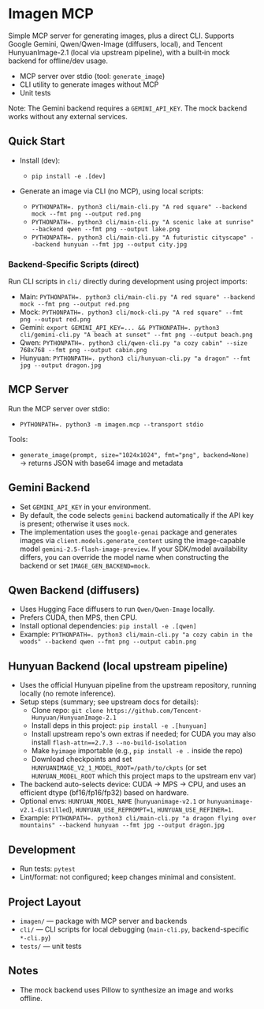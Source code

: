 # Imagen MCP

Simple MCP server for generating images, plus a direct CLI. Supports Google Gemini, Qwen/Qwen-Image (diffusers, local), and Tencent HunyuanImage-2.1 (local via upstream pipeline), with a built‑in mock backend for offline/dev usage.

- MCP server over stdio (tool: `generate_image`)
- CLI utility to generate images without MCP
- Unit tests

Note: The Gemini backend requires a `GEMINI_API_KEY`. The mock backend works without any external services.

## Quick Start

- Install (dev):
  - `pip install -e .[dev]`

- Generate an image via CLI (no MCP), using local scripts:
  - `PYTHONPATH=. python3 cli/main-cli.py "A red square" --backend mock --fmt png --output red.png`
  - `PYTHONPATH=. python3 cli/main-cli.py "A scenic lake at sunrise" --backend qwen --fmt png --output lake.png`
  - `PYTHONPATH=. python3 cli/main-cli.py "A futuristic cityscape" --backend hunyuan --fmt jpg --output city.jpg`

### Backend-Specific Scripts (direct)

Run CLI scripts in `cli/` directly during development using project imports:

- Main: `PYTHONPATH=. python3 cli/main-cli.py "A red square" --backend mock --fmt png --output red.png`
- Mock: `PYTHONPATH=. python3 cli/mock-cli.py "A red square" --fmt png --output red.png`
- Gemini: `export GEMINI_API_KEY=... && PYTHONPATH=. python3 cli/gemini-cli.py "A beach at sunset" --fmt png --output beach.png`
- Qwen: `PYTHONPATH=. python3 cli/qwen-cli.py "a cozy cabin" --size 768x768 --fmt png --output cabin.png`
- Hunyuan: `PYTHONPATH=. python3 cli/hunyuan-cli.py "a dragon" --fmt jpg --output dragon.jpg`

## MCP Server

Run the MCP server over stdio:

- `PYTHONPATH=. python3 -m imagen.mcp --transport stdio`

Tools:

- `generate_image(prompt, size="1024x1024", fmt="png", backend=None)` → returns JSON with base64 image and metadata

## Gemini Backend

- Set `GEMINI_API_KEY` in your environment.
- By default, the code selects `gemini` backend automatically if the API key is present; otherwise it uses `mock`.
- The implementation uses the `google-genai` package and generates images via `client.models.generate_content` using the image-capable model `gemini-2.5-flash-image-preview`. If your SDK/model availability differs, you can override the model name when constructing the backend or set `IMAGE_GEN_BACKEND=mock`.

## Qwen Backend (diffusers)

- Uses Hugging Face diffusers to run `Qwen/Qwen-Image` locally.
- Prefers CUDA, then MPS, then CPU.
- Install optional dependencies: `pip install -e .[qwen]`
- Example: `PYTHONPATH=. python3 cli/main-cli.py "a cozy cabin in the woods" --backend qwen --fmt png --output cabin.png`

## Hunyuan Backend (local upstream pipeline)

- Uses the official Hunyuan pipeline from the upstream repository, running locally (no remote inference).
- Setup steps (summary; see upstream docs for details):
  - Clone repo: `git clone https://github.com/Tencent-Hunyuan/HunyuanImage-2.1`
  - Install deps in this project: `pip install -e .[hunyuan]`
  - Install upstream repo's own extras if needed; for CUDA you may also install `flash-attn==2.7.3 --no-build-isolation`
  - Make `hyimage` importable (e.g., `pip install -e .` inside the repo)
  - Download checkpoints and set `HUNYUANIMAGE_V2_1_MODEL_ROOT=/path/to/ckpts` (or set `HUNYUAN_MODEL_ROOT` which this project maps to the upstream env var)
- The backend auto-selects device: CUDA → MPS → CPU, and uses an efficient dtype (bf16/fp16/fp32) based on hardware.
- Optional envs: `HUNYUAN_MODEL_NAME` (`hunyuanimage-v2.1` or `hunyuanimage-v2.1-distilled`), `HUNYUAN_USE_REPROMPT=1`, `HUNYUAN_USE_REFINER=1`.
- Example: `PYTHONPATH=. python3 cli/main-cli.py "a dragon flying over mountains" --backend hunyuan --fmt jpg --output dragon.jpg`

## Development

- Run tests: `pytest`
- Lint/format: not configured; keep changes minimal and consistent.

## Project Layout

- `imagen/` — package with MCP server and backends
- `cli/` — CLI scripts for local debugging (`main-cli.py`, backend-specific `*-cli.py`)
- `tests/` — unit tests

## Notes

- The mock backend uses Pillow to synthesize an image and works offline.
